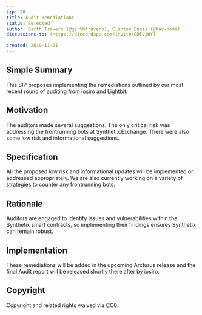 ```yaml
---
sip: 28
title: Audit Remediations
status: Rejected 
author: Garth Travers (@garthtravers), Clinton Ennis (@hav-noms)
discussions-to: (https://discordapp.com/invite/CDTvjHY)

created: 2019-11-21
---
```


<!--You can leave these HTML comments in your merged SIP and delete the visible duplicate text guides, they will not appear and may be helpful to refer to if you edit it again. This is the suggested template for new SIPs. Note that an SIP number will be assigned by an editor. When opening a pull request to submit your SIP, please use an abbreviated title in the filename, `sip-draft_title_abbrev.md`. The title should be 44 characters or less.-->

## Simple Summary

<!--"If you can't explain it simply, you don't understand it well enough." Provide a simplified and layman-accessible explanation of the SIP.-->

This SIP proposes implementing the remediations outlined by our most recent round of auditing from [iosiro](https://www.iosiro.com/) and Lightbit. 

## Motivation

<!--The motivation is critical for SIPs that want to change Synthetix. It should clearly explain why the existing protocol specification is inadequate to address the problem that the SIP solves. SIP submissions without sufficient motivation may be rejected outright.-->

The auditors made several suggestions. The only critical risk was addressing the frontrunning bots at Synthetix.Exchange. There were also some low risk and informational suggestions. 

## Specification

<!--The technical specification should describe the syntax and semantics of any new feature.-->

All the proposed low risk and informational updates will be implemented or addressed appropriately. We are also currently working on a variety of strategies to counter any frontrunning bots. 

## Rationale

<!--The rationale fleshes out the specification by describing what motivated the design and why particular design decisions were made. It should describe alternate designs that were considered and related work, e.g. how the feature is supported in other languages. The rationale may also provide evidence of consensus within the community, and should discuss important objections or concerns raised during discussion.-->

Auditors are engaged to identify issues and vulnerabilities within the Synthetix smart contracts, so implementing their findings ensures Synthetix can remain robust. 


## Implementation

<!--The implementations must be completed before any SIP is given status "Implemented", but it need not be completed before the SIP is "Approved". While there is merit to the approach of reaching consensus on the specification and rationale before writing code, the principle of "rough consensus and running code" is still useful when it comes to resolving many discussions of API details.-->

These remediations will be added in the upcoming Arcturus release and the final Audit report will be released shortly there after by iosiro.

## Copyright

Copyright and related rights waived via [CC0](https://creativecommons.org/publicdomain/zero/1.0/).
